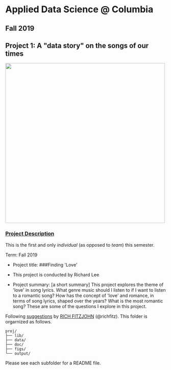 # Applied Data Science @ Columbia
## Fall 2019
## Project 1: A "data story" on the songs of our times

<img src="figs/title1.jpeg" width="500">

### [Project Description](doc/)
This is the first and only *individual* (as opposed to *team*) this semester. 

Term: Fall 2019

+ Project title: ###Finding 'Love'
+ This project is conducted by Richard Lee

+ Project summary: [a short summary] This project explores the theme of 'love' in song lyrics. What genre music should I listen to if I want to listen to a romantic song? How has the concept of 'love' and romance, in terms of song lyrics, shaped over the years? What is the most romantic song? These are some of the questions I explore in this project.

Following [suggestions](http://nicercode.github.io/blog/2013-04-05-projects/) by [RICH FITZJOHN](http://nicercode.github.io/about/#Team) (@richfitz). This folder is orgarnized as follows.

```
proj/
├── lib/
├── data/
├── doc/
├── figs/
└── output/
```

Please see each subfolder for a README file.
